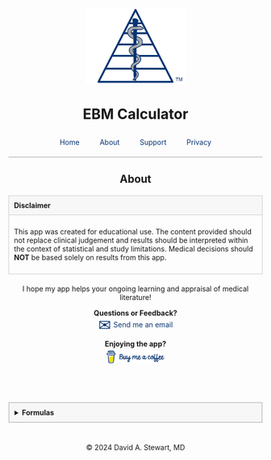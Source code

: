 <div style="text-align: center;">
  <img src="/assets/images/EBM Calculator Logo Any 3x.png" alt="EBM Calculator Logo" width="200">
  <h1>EBM Calculator</h1>
</div>

<style>
  
    a {
    color: #073472;
    text-decoration: none;
  }
  
    a:hover {
    text-decoration: none;
  }
  
  .tab-bar {
    display: flex;
    justify-content: center;
    border-bottom: 2px solid #ccc;
    padding-bottom: 10px;
    margin-top: 20px;
  }
  .tab-bar a {
    padding: 10px 20px;
    text-decoration: none;
    white-space: nowrap;
    transition: padding 0.3s ease;
  }
  @media (max-width: 480px) {
    .tab-bar a {
      padding: 10px 10px;
    }
  }
  /* Box styling for non-collapsible sections */
  .faq-item {
    margin-bottom: 20px;
  }
  .faq-question {
    font-weight: bold;
    padding: 10px;
    background: #f7f7f7;
    border: 1px solid #ccc;
  }
  .faq-answer {
    display: block; /* Always visible */
    padding: 10px;
    border: 1px solid #ccc;
    border-top: none;
  }
    /* Additional styling for the collapsible formulas box */
  details {
    margin: 20px auto;
    max-width: 600px;
    border: 1px solid #ccc;
  }
  details summary {
    font-weight: bold;
    padding: 10px;
    background: #f7f7f7;
    border-bottom: 1px solid #ccc;
    cursor: pointer;
  }
  details div {
    padding: 10px;
  }
  pre {
    white-space: pre-wrap; /* Allow line wrapping */
    word-wrap: break-word;
  }
</style>

<div class="tab-bar">
  <a href="/">Home</a>
  <a href="/about">About</a>
  <a href="/support">Support</a>
  <a href="/privacy-policy">Privacy</a>
</div>

<h2 style="text-align: center;">About</h2>

<div style="max-width: 600px; margin: 20px auto;">
  <!-- Disclaimer Box -->
  <div class="faq-item">
    <div class="faq-question">Disclaimer</div>
    <div class="faq-answer">
      <p>This app was created for educational use. The content provided should not replace clinical judgement and results should be interpreted within the context of statistical and study limitations. Medical decisions should <strong>NOT</strong> be based solely on results from this app.</p>
    </div>
  </div>
</div>

<div style="max-width: 600px; margin: 20px auto; text-align: center;" markdown="1">
  I hope my app helps your ongoing learning and appraisal of medical literature!
  
  **Questions or Feedback?** <br>
  <a href="mailto:support@ebmcalculator.com" style="display: inline-flex; align-items: center; gap: 5px;">
    <span style="font-size: 30px; line-height: 1; vertical-align: top;">&#x2709;</span>
    <span style="line-height: 1; vertical-align: middle;">Send me an email</span>
  </a>  

  **Enjoying the app?** <br>
  <a href="https://buymeacoffee.com/davidstewart" target="_blank" rel="noopener noreferrer">
    <img src="/assets/images/EBMCalculator-any-bmc-logo 3x.png" alt="Buy Me a Coffee" style="height: 25px; object-fit: contain; margin-top: 5px">
  </a>
</div>

<br><br>
<!-- Collapsible Formulas Box with PDF Link -->
<details>
  <summary style="font-weight: bold; padding: 10px; background: #f7f7f7; border: 1px solid #ccc; cursor: pointer;">Formulas</summary>
  <div style="max-width: 600px; margin: 20px auto; padding: 10px; border: 1px solid #ccc; border-top: none; text-align: center;">
    <p>To review the formulas used for all metrics and confidence intervals, please <a href="/assets/pdf/Formulas.pdf" target="_blank" rel="noopener noreferrer">View or Download the Formulas PDF</a>.</p>
  </div>
</details>

<div style="text-align: center; margin-top: 40px;">
  &copy; 2024 David A. Stewart, MD
</div>

<script>
function toggleAnswer(element) {
  var answer = element.nextElementSibling;
  if (answer.style.display === "block") {
    answer.style.display = "none";
    element.querySelector("span").innerHTML = "&#9654;";
  } else {
    answer.style.display = "block";
    element.querySelector("span").innerHTML = "&#9660;";
  }
}
</script>
